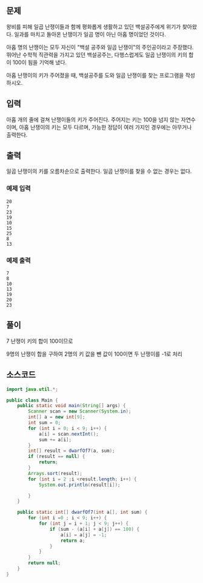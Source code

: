 

## 문제

왕비를 피해 일곱 난쟁이들과 함께 평화롭게 생활하고 있던 백설공주에게 위기가 찾아왔다. 일과를 마치고 돌아온 난쟁이가 일곱 명이 아닌 아홉 명이었던 것이다.

아홉 명의 난쟁이는 모두 자신이 "백설 공주와 일곱 난쟁이"의 주인공이라고 주장했다. 뛰어난 수학적 직관력을 가지고 있던 백설공주는, 다행스럽게도 일곱 난쟁이의 키의 합이 100이 됨을 기억해 냈다.

아홉 난쟁이의 키가 주어졌을 때, 백설공주를 도와 일곱 난쟁이를 찾는 프로그램을 작성하시오.

## 입력

아홉 개의 줄에 걸쳐 난쟁이들의 키가 주어진다. 주어지는 키는 100을 넘지 않는 자연수이며, 아홉 난쟁이의 키는 모두 다르며, 가능한 정답이 여러 가지인 경우에는 아무거나 출력한다.

## 출력

일곱 난쟁이의 키를 오름차순으로 출력한다. 일곱 난쟁이를 찾을 수 없는 경우는 없다.

### 예제 입력
```
20
7
23
19
10
15
25
8
13
```

### 예제 출력
```
7
8
10
13
19
20
23
```

## 풀이

7 난쟁이 키의 합이 100이므로

9명의 난쟁이 합을 구하여 2명의 키 값을 뺀 값이 100이면 두 난쟁이를 -1로 처리



## 소스코드 

```java
import java.util.*;

public class Main {
    public static void main(String[] args) {
        Scanner scan = new Scanner(System.in);
        int[] a = new int[9];
        int sum = 0;
        for (int i = 0; i < 9; i++) {
            a[i] = scan.nextInt();
            sum += a[i];
        }
        int[] result = dwarfOf7(a, sum);
        if (result == null) {
            return;
        }
        Arrays.sort(result);
        for (int i = 2 ;i <result.length; i++) {
            System.out.println(result[i]);

        }
    }

    public static int[] dwarfOf7(int a[], int sum) {
        for (int i =0 ; i < 9; i++) {
            for (int j = i + 1; j < 9; j++) {
                if (sum - (a[i] + a[j]) == 100) {
                    a[i] = a[j] = -1;
                    return a;
                }
            }
        }
        return null;
    }
}
```
